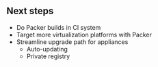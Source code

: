 ## Next steps

* Do Packer builds in CI system
* Target more virtualization platforms with Packer
* Streamline upgrade path for appliances
   * Auto-updating
   * Private registry
